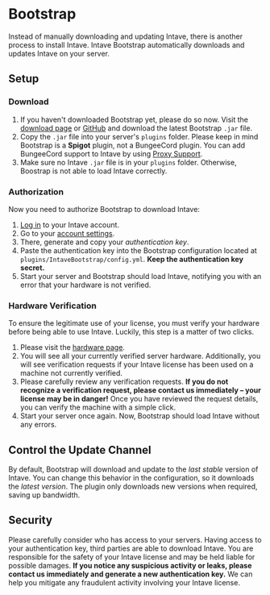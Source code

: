 # Bootstrap

Instead of manually downloading and updating Intave, there is another process to install Intave. Intave Bootstrap
automatically downloads and updates Intave on your server.

## Setup
### Download

1. If you haven't downloaded Bootstrap yet, please do so now. Visit the [download page](https://app.intave.de/download)
   or [GitHub](https://github.com/intave/bootstrap/releases) and download the latest Bootstrap `.jar` file.
2. Copy the `.jar` file into your server's `plugins` folder. Please keep in mind Bootstrap is a **Spigot** plugin, not a
   BungeeCord plugin. You can add BungeeCord support to Intave by using [Proxy Support](/guide/i03-proxy.html).
3. Make sure no Intave `.jar` file is in your `plugins` folder. Otherwise, Boostrap is not able to load Intave
   correctly.

### Authorization

Now you need to authorize Bootstrap to download Intave:

1. [Log in](https://app.intave.de) to your Intave account.
2. Go to your [account settings](https://app.intave.de/me).
3. There, generate and copy your *authentication key*.
4. Paste the authentication key into the Bootstrap configuration located at `plugins/IntaveBootstrap/config.yml`. **Keep
   the authentication key secret.**
5. Start your server and Bootstrap should load Intave, notifying you with an error that your hardware is not verified.

### Hardware Verification

To ensure the legitimate use of your license, you must verify your hardware before being able to use Intave. Luckily,
this step is a matter of two clicks.

1. Please visit the [hardware page](https://app.intave.de/hardware).
2. You will see all your currently verified server hardware. Additionally, you will see verification requests if your
   Intave license has been used on a machine not currently verified.
3. Please carefully review any verification requests. **If you do not recognize a verification request, please contact
   us immediately – your license may be in danger!** Once you have reviewed the request details, you can verify the
   machine with a simple click.
4. Start your server once again. Now, Bootstrap should load Intave without any errors.

## Control the Update Channel

By default, Bootstrap will download and update to the *last stable* version of Intave. You can change this behavior in
the configuration, so it downloads the *latest version*. The plugin only downloads new versions when required, saving up
bandwidth.

## Security

Please carefully consider who has access to your servers. Having access to your authentication key, third parties are
able to download Intave. You are responsible for the safety of your Intave license and may be held liable for possible
damages. **If you notice any suspicious activity or leaks, please contact us immediately and generate a new
authentication key.** We can help you mitigate any fraudulent activity involving your Intave license.
